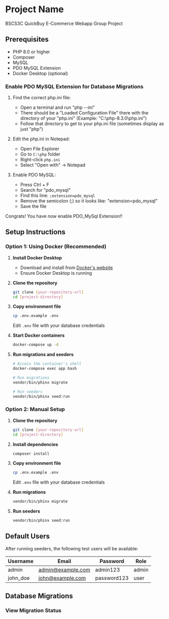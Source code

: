 # Project Name

BSCS3C QuickBuy E-Commerce Webapp Group Project

## Prerequisites

- PHP 8.0 or higher
- Composer
- MySQL
- PDO MySQL Extension
- Docker Desktop (optional)


### Enable PDO MySQL Extension for Database Migrations

1. Find the correct php.ini file:
   - Open a terminal and run "php --ini"
   - There should be a "Loaded Configuration File" there with the directory of your "php.ini" (Example: "C:\php-8.3.0\php.ini")
   - Follow that directory to get to your php.ini file (sometimes display as just "php")

2. Edit the php.ini in Notepad:
   - Open File Explorer
   - Go to `C:\php` folder
   - Right-click `php.ini`
   - Select "Open with" → Notepad

3. Enable PDO MySQL:
   - Press Ctrl + F
   - Search for "pdo_mysql"
   - Find this line: `;extension=pdo_mysql`
   - Remove the semicolon (;) so it looks like: "extension=pdo_mysql"
   - Save the file

Congrats! You have now enable PDO_MySql Extension!!
  

## Setup Instructions

### Option 1: Using Docker (Recommended)

1. **Install Docker Desktop**
   - Download and install from [Docker's website](https://www.docker.com/products/docker-desktop/)
   - Ensure Docker Desktop is running

2. **Clone the repository**
   ```bash
   git clone [your-repository-url]
   cd [project-directory]
   ```

3. **Copy environment file**
   ```bash
   cp .env.example .env
   ```
   Edit `.env` file with your database credentials

4. **Start Docker containers**
   ```bash
   docker-compose up -d
   ```

5. **Run migrations and seeders**
   ```bash
   # Access the container's shell
   docker-compose exec app bash

   # Run migrations
   vendor/bin/phinx migrate

   # Run seeders
   vendor/bin/phinx seed:run
   ```

### Option 2: Manual Setup

1. **Clone the repository**
   ```bash
   git clone [your-repository-url]
   cd [project-directory]
   ```

2. **Install dependencies**
   ```bash
   composer install
   ```

3. **Copy environment file**
   ```bash
   cp .env.example .env
   ```
   Edit `.env` file with your database credentials

4. **Run migrations**
   ```bash
   vendor/bin/phinx migrate
   ```

5. **Run seeders**
   ```bash
   vendor/bin/phinx seed:run
   ```

## Default Users

After running seeders, the following test users will be available:

| Username | Email             | Password    | Role  |
|----------|------------------|-------------|-------|
| admin    | admin@example.com| admin123    | admin |
| john_doe | john@example.com | password123 | user  |

## Database Migrations

### View Migration Status

